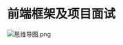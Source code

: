 # 前端框架及项目面试

![思维导图.png](https://cdn.nlark.com/yuque/0/2020/png/225870/1584631365990-b834338f-7a5e-44e2-adf6-5e6797bdbcdc.png#align=left&display=inline&height=3244&name=%E6%80%9D%E7%BB%B4%E5%AF%BC%E5%9B%BE.png&originHeight=3244&originWidth=656&size=425976&status=done&style=none&width=656)
